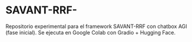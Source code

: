 
# SAVANT-RRF-
Repositorio experimental para el framework SAVANT-RRF con chatbox AGI (fase inicial).
Se ejecuta en Google Colab con Gradio + Hugging Face.
